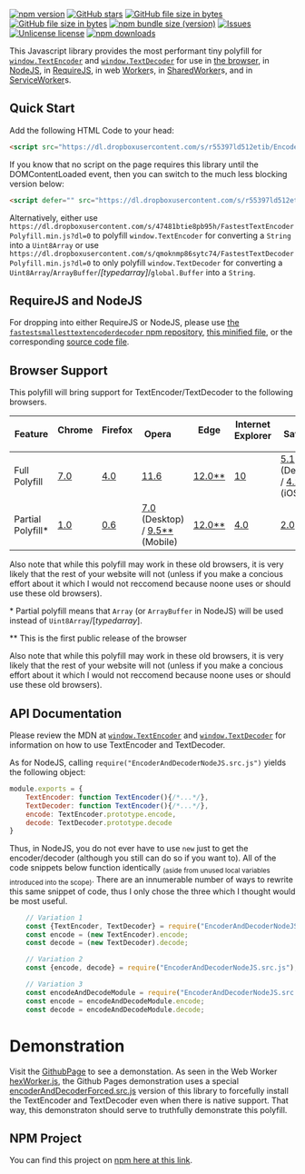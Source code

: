 

[![npm version](http://img.shields.io/npm/v/fastestsmallesttextencoderdecoder.svg?label=version)](https://npmjs.org/package/fastestsmallesttextencoderdecoder "View this project on npm")
[![GitHub stars](https://img.shields.io/github/stars/anonyco/FastestSmallestTextEncoderDecoder.svg?style=social)](https://github.com/anonyco/FastestSmallestTextEncoderDecoder/stargazers "View others who have stared this repository")
[![GitHub file size in bytes](https://img.shields.io/github/size/anonyco/FastestSmallestTextEncoderDecoder/EncoderDecoderTogether.min.js.svg?label=without%20gzip)](https://github.com/anonyco/FastestSmallestTextEncoderDecoder/blob/master/EncoderDecoderTogether.min.js "File without gzip")
[![GitHub file size in bytes](https://img.shields.io/github/size/anonyco/FastestSmallestTextEncoderDecoder/gh-pages/EncoderDecoderTogether.min.js.gz.svg?label=gzip%20applied)](https://github.com/anonyco/FastestSmallestTextEncoderDecoder/blob/master/EncoderDecoderTogether.min.js.gz "Gzipped file")
[![npm bundle size (version)](https://img.shields.io/bundlephobia/min/fastestsmallesttextencoderdecoder/latest.svg?color=maroon&label=NPM%20bundle%20size)](https://npmjs.org/package/fastestsmallesttextencoderdecoder "View this project on npm")
[![Issues](http://img.shields.io/github/issues/anonyco/FastestSmallestTextEncoderDecoder.svg)]( https://github.com/anonyco/FastestSmallestTextEncoderDecoder/issues )
[![Unlicense license](http://img.shields.io/badge/license-Unlicense-brightgreen.svg)](https://unlicense.org/ "This project's liscence")
[![npm downloads](https://img.shields.io/npm/dt/fastestsmallesttextencoderdecoder.svg)](https://npmjs.org/package/fastestsmallesttextencoderdecoder "View this project on npm")

This Javascript library provides the most performant tiny polyfill for [`window.TextEncoder`](https://developer.mozilla.org/en-US/docs/Web/API/TextEncoder) and [`window.TextDecoder`](https://developer.mozilla.org/en-US/docs/Web/API/TextDecoder) for use in [the browser](https://developer.mozilla.org/en-US/docs/Web/API/Window), in [NodeJS](https://nodejs.org/en/docs/), in [RequireJS](https://requirejs.org/docs/whyamd.html), in web [Worker](https://developer.mozilla.org/en-US/docs/Web/API/DedicatedWorkerGlobalScope)s, in [SharedWorker](https://developer.mozilla.org/en-US/docs/Web/API/SharedWorkerGlobalScope)s, and in [ServiceWorker](https://developer.mozilla.org/en-US/docs/Web/API/ServiceWorkerGlobalScope)s.

## Quick Start

Add the following HTML Code to your head:

````HTML
<script src="https://dl.dropboxusercontent.com/s/r55397ld512etib/EncoderDecoderTogether.min.js?dl=0" type="text/javascript"></script>
````

If you know that no script on the page requires this library until the DOMContentLoaded event, then you can switch to the much less blocking version below:

````HTML
<script defer="" src="https://dl.dropboxusercontent.com/s/r55397ld512etib/EncoderDecoderTogether.min.js?dl=0" type="text/javascript"></script>
````

Alternatively, either use `https://dl.dropboxusercontent.com/s/47481btie8pb95h/FastestTextEncoderPolyfill.min.js?dl=0` to polyfill `window.TextEncoder` for converting a `String` into a `Uint8Array` or use `https://dl.dropboxusercontent.com/s/qmoknmp86sytc74/FastestTextDecoderPolyfill.min.js?dl=0` to only polyfill `window.TextDecoder` for converting a `Uint8Array`/`ArrayBuffer`/*\[typedarray\]*/`global.Buffer` into a `String`.

## RequireJS and NodeJS

For dropping into either RequireJS or NodeJS, please use [the `fastestsmallesttextencoderdecoder` npm repository](https://npmjs.org/package/fastestsmallesttextencoderdecoder), [this minified file](https://github.com/anonyco/FastestSmallestTextEncoderDecoder/blob/master/NodeJS/EncoderAndDecoderNodeJS.min.js), or the corresponding [source code file](https://github.com/anonyco/FastestSmallestTextEncoderDecoder/blob/master/NodeJS/EncoderAndDecoderNodeJS.js).

## Browser Support

This polyfill will bring
support for TextEncoder/TextDecoder to the following browsers.

| Feature | Chrome <img src="https://developer.mozilla.org/static/browsers/chrome.svg" height="14" /> | Firefox <img src="https://developer.mozilla.org/static/browsers/firefox.svg" height="14" /> | Opera <img src="https://developer.mozilla.org/static/browsers/opera.svg" height="14" /> | Edge <img src="https://developer.mozilla.org/static/browsers/edge.svg" height="14" /> | Internet Explorer <img src="https://developer.mozilla.org/static/browsers/internet-explorer.svg" height="14" /> | Safari <img src="https://developer.mozilla.org/static/browsers/safari.svg" height="14" /> | Android <img src="https://developer.mozilla.org/static/platforms/android.svg" height="14" /> | Samsung Internet <img src="https://developer.mozilla.org/static/browsers/samsung-internet.svg" height="14" /> | Node.js <img src="https://nodejs.org/static/favicon.ico" height="14" /> |
| ------------------ | --- | --- | -------------------------------- | ------ | --- | ------------------------- | --- | --- | --- |
| Full Polyfill      | [7.0](https://developer.mozilla.org/en-US/docs/Web/JavaScript/Reference/Global_Objects/TypedArray#Browser_compatibility) | [4.0](https://developer.mozilla.org/en-US/docs/Web/JavaScript/Reference/Global_Objects/TypedArray#Browser_compatibility) | [11.6](https://developer.mozilla.org/en-US/docs/Web/JavaScript/Reference/Global_Objects/TypedArray#Browser_compatibility)                             | [12.0\*\*](https://developer.mozilla.org/en-US/docs/Web/JavaScript/Reference/Global_Objects/TypedArray#Browser_compatibility) | [10](https://developer.mozilla.org/en-US/docs/Web/JavaScript/Reference/Global_Objects/TypedArray#Browser_compatibility)  | [5.1](https://developer.mozilla.org/en-US/docs/Web/JavaScript/Reference/Global_Objects/TypedArray#Browser_compatibility) (Desktop) / [4.2](https://developer.mozilla.org/en-US/docs/Web/JavaScript/Reference/Global_Objects/TypedArray#Browser_compatibility) (iOS) | [4.0](https://developer.mozilla.org/en-US/docs/Web/JavaScript/Reference/Global_Objects/TypedArray#Browser_compatibility) | [1.0](https://gist.github.com/poshaughnessy/5718717a04db20a02e9fdb3fc16e2258) | [3.0](https://nodejs.org/docs/latest-v4.x/api/buffer.html#buffer_buffers_and_typedarray) |
| Partial Polyfill\* | [1.0](https://robertnyman.com/javascript/index.html) | [0.6](https://en.wikipedia.org/wiki/Comparison_of_JavaScript_engines) | [7.0](https://en.wikipedia.org/wiki/Presto_\(browser_engine\)) (Desktop) / [9.5\*\*](https://en.wikipedia.org/wiki/Presto_\(browser_engine\)) (Mobile) | [12.0\*\*](https://developer.mozilla.org/en-US/docs/Web/JavaScript/Reference/Global_Objects/TypedArray#Browser_compatibility) | [4.0](https://en.wikipedia.org/wiki/Comparison_of_JavaScript_engines) | [2.0](https://en.wikipedia.org/wiki/Comparison_of_JavaScript_engines)                       | 1.0 | [1.0](https://gist.github.com/poshaughnessy/5718717a04db20a02e9fdb3fc16e2258) | [0.10](https://nodejs.org/docs/latest-v0.10.x/api/index.html) |

Also note that while this polyfill may work in these old browsers, it is very likely that the rest of your website will not (unless if you make a concious effort about it which I would not reccomend because noone uses or should use these old browsers).

\* Partial polyfill means that `Array` (or `ArrayBuffer` in NodeJS) will be used instead of `Uint8Array`/\[*typedarray*\].

\*\* This is the first public release of the browser



Also note that while this polyfill may work in these old browsers, it is very likely that the rest of your website will not (unless if you make a concious effort about it which I would not reccomend because noone uses or should use these old browsers).


## API Documentation

Please review the MDN at [`window.TextEncoder`](https://developer.mozilla.org/en-US/docs/Web/API/TextEncoder) and [`window.TextDecoder`](https://developer.mozilla.org/en-US/docs/Web/API/TextDecoder) for information on how to use TextEncoder and TextDecoder.

As for NodeJS, calling `require("EncoderAndDecoderNodeJS.src.js")` yields the following object:

```Javascript
module.exports = {
	TextEncoder: function TextEncoder(){/*...*/},
	TextDecoder: function TextEncoder(){/*...*/},
	encode: TextEncoder.prototype.encode,
	decode: TextDecoder.prototype.decode
}
```

Thus, in NodeJS, you do not ever have to use `new` just to get the encoder/decoder (although you still can do so if you want to). All of the code snippets below function identically <sub>(aside from unused local variables introduced into the scope)</sub>. There are an innumerable number of ways to rewrite this same snippet of code, thus I only chose the three which I thought would be most useful.

```Javascript
    // Variation 1
    const {TextEncoder, TextDecoder} = require("EncoderAndDecoderNodeJS.src.js");
    const encode = (new TextEncoder).encode;
    const decode = (new TextDecoder).decode;
```

```Javascript
    // Variation 2
    const {encode, decode} = require("EncoderAndDecoderNodeJS.src.js");
```

```Javascript
    // Variation 3
    const encodeAndDecodeModule = require("EncoderAndDecoderNodeJS.src.js");
    const encode = encodeAndDecodeModule.encode;
    const decode = encodeAndDecodeModule.decode;
```

# Demonstration

Visit the [GithubPage](https://anonyco.github.io/FastestSmallestTextEncoderDecoder/gh-pages/) to see a demonstation. As seen in the Web Worker [hexWorker.js](https://github.com/anonyco/FastestSmallestTextEncoderDecoder/blob/master/gh-pages/hexWorker.js), the Github Pages demonstration uses a special [encoderAndDecoderForced.src.js](https://github.com/anonyco/FastestSmallestTextEncoderDecoder/blob/master/gh-pages/encoderAndDecoderForced.src.js) version of this library to forcefully install the TextEncoder and TextDecoder even when there is native support. That way, this demonstraton should serve to truthfully demonstrate this polyfill.

## NPM Project
You can find this project on [npm here at this link](https://npmjs.org/package/fastestsmallesttextencoderdecoder).
